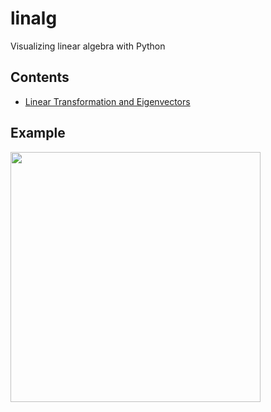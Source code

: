 # linalg

Visualizing linear algebra with Python

## Contents
- [Linear Transformation and Eigenvectors](https://github.com/MinNq/linalg/eigen/)

## Example

<img src='https://i.imgur.com/hY8KNto.gif' height='400'>
